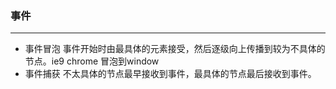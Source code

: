 ### 事件
-------------
* 事件冒泡
  事件开始时由最具体的元素接受，然后逐级向上传播到较为不具体的节点。ie9 chrome 冒泡到window
* 事件捕获
  不太具体的节点最早接收到事件，最具体的节点最后接收到事件。
  
  

